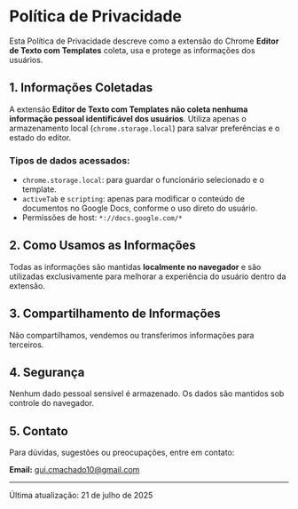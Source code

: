 # Política de Privacidade

Esta Política de Privacidade descreve como a extensão do Chrome **Editor de Texto com Templates** coleta, usa e protege as informações dos usuários.

## 1. Informações Coletadas

A extensão **Editor de Texto com Templates** **não coleta nenhuma informação pessoal identificável dos usuários**. Utiliza apenas o armazenamento local (`chrome.storage.local`) para salvar preferências e o estado do editor.

### Tipos de dados acessados:
- `chrome.storage.local`: para guardar o funcionário selecionado e o template.
- `activeTab` e `scripting`: apenas para modificar o conteúdo de documentos no Google Docs, conforme o uso direto do usuário.
- Permissões de host: `*://docs.google.com/*`

## 2. Como Usamos as Informações

Todas as informações são mantidas **localmente no navegador** e são utilizadas exclusivamente para melhorar a experiência do usuário dentro da extensão.

## 3. Compartilhamento de Informações

Não compartilhamos, vendemos ou transferimos informações para terceiros.

## 4. Segurança

Nenhum dado pessoal sensível é armazenado. Os dados são mantidos sob controle do navegador.

## 5. Contato

Para dúvidas, sugestões ou preocupações, entre em contato:

**Email:** gui.cmachado10@gmail.com

---

Última atualização: 21 de julho de 2025
